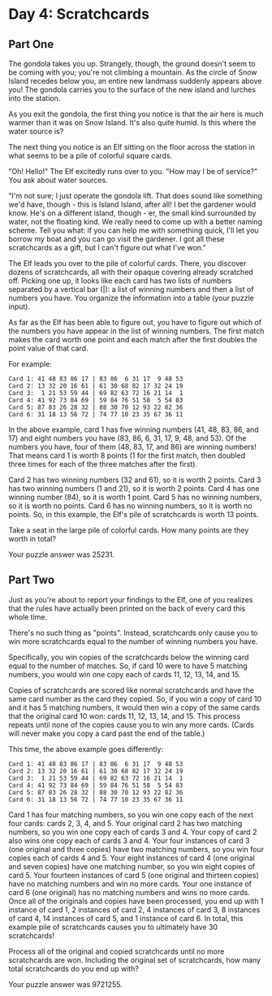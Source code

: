 # Day 4: Scratchcards

## Part One

The gondola takes you up. Strangely, though, the ground doesn't seem to be
coming with you; you're not climbing a mountain. As the circle of Snow Island
recedes below you, an entire new landmass suddenly appears above you! The
gondola carries you to the surface of the new island and lurches into the
station.

As you exit the gondola, the first thing you notice is that the air here is much
warmer than it was on Snow Island. It's also quite humid. Is this where the
water source is?

The next thing you notice is an Elf sitting on the floor across the station in
what seems to be a pile of colorful square cards.

"Oh! Hello!" The Elf excitedly runs over to you. "How may I be of service?" You
ask about water sources.

"I'm not sure; I just operate the gondola lift. That does sound like something
we'd have, though - this is Island Island, after all! I bet the gardener would
know. He's on a different island, though - er, the small kind surrounded by
water, not the floating kind. We really need to come up with a better naming
scheme. Tell you what: if you can help me with something quick, I'll let you
borrow my boat and you can go visit the gardener. I got all these scratchcards
as a gift, but I can't figure out what I've won."

The Elf leads you over to the pile of colorful cards. There, you discover dozens
of scratchcards, all with their opaque covering already scratched off. Picking
one up, it looks like each card has two lists of numbers separated by a vertical
bar (|): a list of winning numbers and then a list of numbers you have. You
organize the information into a table (your puzzle input).

As far as the Elf has been able to figure out, you have to figure out which of
the numbers you have appear in the list of winning numbers. The first match
makes the card worth one point and each match after the first doubles the point
value of that card.

For example:

```plain
Card 1: 41 48 83 86 17 | 83 86  6 31 17  9 48 53
Card 2: 13 32 20 16 61 | 61 30 68 82 17 32 24 19
Card 3:  1 21 53 59 44 | 69 82 63 72 16 21 14  1
Card 4: 41 92 73 84 69 | 59 84 76 51 58  5 54 83
Card 5: 87 83 26 28 32 | 88 30 70 12 93 22 82 36
Card 6: 31 18 13 56 72 | 74 77 10 23 35 67 36 11
```

In the above example, card 1 has five winning numbers (41, 48, 83, 86, and 17)
and eight numbers you have (83, 86, 6, 31, 17, 9, 48, and 53). Of the numbers
you have, four of them (48, 83, 17, and 86) are winning numbers! That means card
1 is worth 8 points (1 for the first match, then doubled three times for each of
the three matches after the first).

Card 2 has two winning numbers (32 and 61), so it is worth 2 points. Card 3 has
two winning numbers (1 and 21), so it is worth 2 points. Card 4 has one winning
number (84), so it is worth 1 point. Card 5 has no winning numbers, so it is
worth no points. Card 6 has no winning numbers, so it is worth no points. So, in
this example, the Elf's pile of scratchcards is worth 13 points.

Take a seat in the large pile of colorful cards. How many points are they worth
in total?

Your puzzle answer was 25231.

## Part Two

Just as you're about to report your findings to the Elf, one of you realizes
that the rules have actually been printed on the back of every card this whole
time.

There's no such thing as "points". Instead, scratchcards only cause you to win
more scratchcards equal to the number of winning numbers you have.

Specifically, you win copies of the scratchcards below the winning card equal to
the number of matches. So, if card 10 were to have 5 matching numbers, you would
win one copy each of cards 11, 12, 13, 14, and 15.

Copies of scratchcards are scored like normal scratchcards and have the same
card number as the card they copied. So, if you win a copy of card 10 and it has
5 matching numbers, it would then win a copy of the same cards that the original
card 10 won: cards 11, 12, 13, 14, and 15. This process repeats until none of
the copies cause you to win any more cards. (Cards will never make you copy a
card past the end of the table.)

This time, the above example goes differently:

```plain
Card 1: 41 48 83 86 17 | 83 86  6 31 17  9 48 53
Card 2: 13 32 20 16 61 | 61 30 68 82 17 32 24 19
Card 3:  1 21 53 59 44 | 69 82 63 72 16 21 14  1
Card 4: 41 92 73 84 69 | 59 84 76 51 58  5 54 83
Card 5: 87 83 26 28 32 | 88 30 70 12 93 22 82 36
Card 6: 31 18 13 56 72 | 74 77 10 23 35 67 36 11
```

Card 1 has four matching numbers, so you win one copy each of the next four
cards: cards 2, 3, 4, and 5. Your original card 2 has two matching numbers, so
you win one copy each of cards 3 and 4. Your copy of card 2 also wins one copy
each of cards 3 and 4. Your four instances of card 3 (one original and three
copies) have two matching numbers, so you win four copies each of cards 4 and 5.
Your eight instances of card 4 (one original and seven copies) have one matching
number, so you win eight copies of card 5. Your fourteen instances of card 5
(one original and thirteen copies) have no matching numbers and win no more
cards. Your one instance of card 6 (one original) has no matching numbers and
wins no more cards. Once all of the originals and copies have been processed,
you end up with 1 instance of card 1, 2 instances of card 2, 4 instances of card
3, 8 instances of card 4, 14 instances of card 5, and 1 instance of card 6. In
total, this example pile of scratchcards causes you to ultimately have 30
scratchcards!

Process all of the original and copied scratchcards until no more scratchcards
are won. Including the original set of scratchcards, how many total scratchcards
do you end up with?

Your puzzle answer was 9721255.
